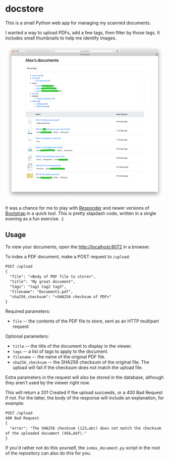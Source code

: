 # docstore

This is a small Python web app for managing my scanned documents.

I wanted a way to upload PDFs, add a few tags, then filter by those tags.
It includes small thumbnails to help me identify images.

![](screenshot.png)

It was a chance for me to play with [Responder](https://github.com/kennethreitz/responder) and newer versions of [Bootstrap](https://getbootstrap.com/) in a quick tool.
This is pretty slapdash code, written in a single evening as a fun exercise. :)

## Usage

To view your documents, open the <http://localhost:8072> in a browser.

To index a PDF document, make a POST request to `/upload`:

```http
POST /upload
{
  "file": "<Body of PDF file to store>",
  "title": "My great document",
  "tags": "tag1 tag2 tag3",
  "filename": "Document1.pdf",
  "sha256_checksum": "<SHA256 checksum of PDF>"
}
```

Required parameters:

*   `file` -- the contents of the PDF file to store, sent as an HTTP multipart request

Optional parameters:

*   `title` -- the title of the document to display in the viewer.
*   `tags` -- a list of tags to apply to the document.
*   `filename` -- the name of the original PDF file.
*   `sha256_checksum` -- the SHA256 checksum of the original file.
    The upload will fail if the checksum does not match the upload file.

Extra parameters in the request will also be stored in the database, although they aren't used by the viewer right now.

This will return a 201 Created if the upload succeeds, or a 400 Bad Request if not.
For the latter, the body of the response will include an explanation, for example:

```http
POST /upload
400 Bad Request
{
  "error": "The SHA256 checksum (123…abc) does not match the checksum of the uploaded document (456…def)."
}
```

If you'd rather not do this yourself, the `index_document.py` script in the root of the repository can also do this for you.
